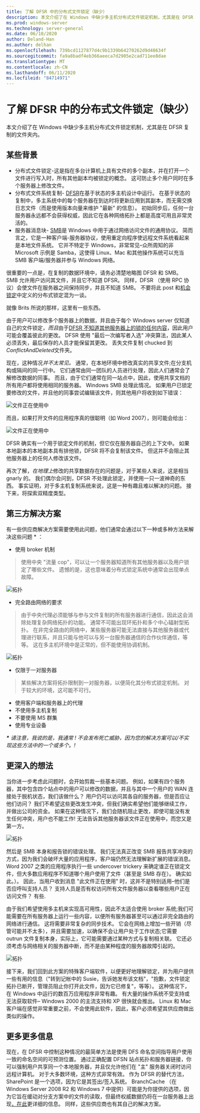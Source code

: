 ```yaml
---
title: 了解 DFSR 中的分布式文件锁定（缺少）
description: 本文介绍了在 Windows 中缺少多主机分布式文件锁定机制，尤其是在 DFSR 复制的文件夹内。
ms.prod: windows-server
ms.technology: server-general
ms.date: 06/10/2020
author: Deland-Han
ms.author: delhan
ms.openlocfilehash: 739bcd1127877d4c9b1339b64270262d9d48634f
ms.sourcegitcommit: fa9a8badf4eb366aeeca7d2905e2cad711ee8dae
ms.translationtype: MT
ms.contentlocale: zh-CN
ms.lasthandoff: 06/11/2020
ms.locfileid: "84714971"
---
```

# <a name="understanding-the-lack-of-distributed-file-locking-in-dfsr"></a>了解 DFSR 中的分布式文件锁定（缺少）

本文介绍了在 Windows 中缺少多主机分布式文件锁定机制，尤其是在 DFSR 复制的文件夹内。
  
## <a name="some-background"></a>某些背景

  - 分布式文件锁定-这是指在多台计算机上具有文件的多个副本，并在打开一个文件进行写入时，所有其他副本均被锁定的概念。 这可防止多个用户同时在多个服务器上修改文件。
  - 分布式文件系统复制- [DFSR](/previous-versions/windows/desktop/dfsr/distributed-file-system-replication--dfsr-)在基于状态的多主机设计中运行。 在基于状态的复制中，多主系统中的每个服务器在到达时将更新应用到其副本，而无需交换日志文件（而是使用版本向量来维护 "最新" 的信息）。 初始同步后，任何一台服务器永远都不会获得权威，因此它在各种网络拓扑上都是高度可用且非常灵活的。
  - 服务器消息块- [SMB](/openspecs/windows_protocols/ms-smb/f210069c-7086-4dc2-885e-861d837df688)是 Windows 中用于通过网络访问文件的通用协议。 简而言之，它是一种客户端-服务器协议，使用重定向程序使远程文件系统看起来是本地文件系统。 它并不特定于 Windows，非常常见–众所周知的非 Microsoft 示例是 Samba，这使得 Linux、Mac 和其他操作系统可以充当 SMB 客户端/服务器并参与 Windows 网络。

  
很重要的一点是，在复制的数据环境中，请务必清楚地略图 DFSR 和 SMB。 SMB 允许用户访问其文件，并且它不知道 DFSR。 同样，DFSR （使用 RPC 协议）会使文件在服务器之间保持同步，并且不知道 SMB。 不要将此 post 和[机会锁定](/windows/win32/fileio/opportunistic-locks)中定义的分布式锁定混为一谈。  
  
就像 Brits 所说的那样，这里有一些东西。  
  
由于用户可以修改多个服务器上的数据，并且由于每个 Windows server 仅知道自己的文件锁定，*而且*由于[DFSR 不知道其他服务器上的锁的任何内容](/previous-versions/windows/it-pro/windows-server-2003/cc773238(v=ws.10))，因此用户可能会覆盖彼此的更改。 DFSR 使用 "最后一次编写者入选" 冲突算法，因此某人必须丢失，最后保存的人员才能保留其更改。 丢失文件复制 chucked 到*ConflictAndDeleted*文件夹。  
  
现在，这种情况*并不太常见。* 通常，在本地环境中修改真实的共享文件;在分支机构或隔间的同一行中。 它们通常由同一团队的人员进行处理，因此人们通常会了解修改数据的同事。 而且，由于它们通常在同一站点中，因此，使用共享文档的所有用户都将使用相同的服务器。 Windows SMB 处理此情况。 如果用户已锁定要修改的文件，并且他的同事尝试编辑该文件，则其他用户将收到如下错误：  
  
![文件正在使用中](./media/understanding-the-lack-of-distributed-file-locking-in-dfsr/1.jpg)
  
而且，如果打开文件的应用程序真的很聪明（如 Word 2007），则可能会给出：  
  
![文件正在使用中](./media/understanding-the-lack-of-distributed-file-locking-in-dfsr/2.jpg) 
  
DFSR 确实有一个用于锁定文件的机制，但它仅在服务器自己的上下文中。 如果本地副本的本地副本具有排他锁，DFSR 将不会复制该文件。 但这并不会阻止其他服务器上的任何人修改该文件。  
  
再次了解，*在地理上*修改的共享数据存在的问题是，对于某些人来说，这是相当 gnarly 的。 我们偶尔会问到，DFSR 不处理此锁定，并使用一只一波神奇的东西。 事实证明，对于多主机复制系统来说，这是一种有趣且难以解决的问题。 接下来，将探索双精度类型。  
  
## <a name="third-party-solutions"></a>第三方解决方案
  
有一些供应商解决方案需要使用此问题，他们通常会通过以下一种或多种方法来解决这些问题 \* ：  

  - 使用 broker 机制

> 使用中央 "流量 cop"，可以让一个服务器知道所有其他服务器以及用户锁定了哪些文件。 遗憾的是，这也意味着分布式锁定系统中通常会出现单点故障。

![拓扑](./media/understanding-the-lack-of-distributed-file-locking-in-dfsr/3.png) 

  - 完全路由网络的要求

> 由于中央代理必须能够与参与文件复制的所有服务器进行通信，因此这会消除处理复杂网络拓扑的功能。 通常不可能出现环拓扑和多个中心辐射型拓扑。 在非完全路由的网络中，某些服务器可能无法直接与其他服务器或代理进行联系，并且只能与他可以与另一台服务器通信的合作伙伴通信，等等。 这在多主机环境中是正常的，但不能使用协调机制。

![拓扑](./media/understanding-the-lack-of-distributed-file-locking-in-dfsr/4.png)

  - 仅限于一对服务器

> 某些解决方案将拓扑限制到一对服务器，以便简化其分布式锁定机制。 对于较大的环境，这可能不可行。

  - 使用客户端和服务器上的代理
  - 不使用多主机复制
  - 不要使用 MS 群集
  - 使用专业设备

  
***\*** 请注意，我说的是，我通常 \! 不会发布死亡威胁，因为您的解决方案可以/不实现这些方法中的一个或多个。\!*  
  
## <a name="deeper-thoughts"></a>更深入的想法  
  
当你进一步考虑此问题时，会开始剪裁一些基本问题。 例如，如果有四个服务器，其中包含四个站点中的用户可以修改的数据，并且与其中一个用户的 WAN 连接处于脱机状态，我们该做什么？ 用户仍可以访问其各自的服务器，但是否应让他们访问？ 我们不希望这些更改发生冲突，但我们确实希望他们能够继续工作，并做出公司的资金。 如果在这种情况下，我们会随机阻止更改，即使可能没有发生任何冲突，用户也不能工作\! 无法告诉其他服务器该文件正在使用中，而您又是第一方。  
  
![拓扑](./media/understanding-the-lack-of-distributed-file-locking-in-dfsr/5.png)
  
然后是 SMB 本身和报告锁的错误处理。 我们无法真正改变 SMB 报告共享冲突的方式，因为我们会破坏大量的应用程序，客户端仍然无法理解新扩展的错误消息。 Word 2007 之类的应用程序执行一些 undercover trickery 来确定谁正在锁定文件，但大多数应用程序不知道哪个用户使用了文件（甚至是 SMB 存在）。 确实如此。）。 因此，当用户收到消息 "此文件正在使用" 时，这并不是特别适用–他们是否应呼叫支持人员？ 支持人员是否有权访问所有文件服务器以查看哪些用户正在访问文件？ 有些.  
  
由于我们希望使用多主机来实现高可用性，因此不太适合使用 broker 系统;我们可能需要在所有服务器上运行一些内容，以便所有服务器甚至可以通过非完全路由的网络进行通信。 这将需要非常复杂的同步技术。 它会在网络上增加一些开销（尽管可能并不太多），并且需要加速，以确保不会让用户处于工作状态;它需要 outrun 文件复制本身，实际上，它可能需要通过某种方式与复制相关联。 它还必须考虑与网络相关的服务器中断，而不是由某种程度的服务器故障引起的。  

![拓扑](./media/understanding-the-lack-of-distributed-file-locking-in-dfsr/6.png)
  
接下来，我们回到此方案的特殊客户端软件，以便更好地理解锁定，并为用户提供一些有用的信息（"转到记帐中的 Susie，告诉她发布该文档"，"抱歉，文件锁定拓扑已断开，管理员阻止你打开此文件，因为它已修复"，等等）。 这种情况下，在 Windows 中运行的数百万应用程序非常有趣。 有大量的操作系统不受支持或无法获取软件– Windows 2000 的主流支持和 XP 很快就会推出。 Linux 和 Mac 客户端在感觉非常重要之前，不会使用此软件，因此，客户必须希望其供应商做出类似的操作。  
  
## <a name="more-inforamtion"></a>更多更多信息
  
现在，在 DFSR 中控制这种情况的最简单方法是使用 DFS 命名空间指导用户使用一致的命名空间的可预测位置。 通过正确配置 DFSN 站点拓扑和服务器链接，你可以强制用户共享同一个本地服务器，并且仅允许他们在 "主" 服务器关闭时访问远程计算机。 对于大多数环境，这种方式非常有效。 作为 DFSR 的替代方法，SharePoint 是一个选项，因为它是其签出/签入系统。 BranchCache （在 Windows Server 2008 R2 和 Windows 7 中提供）可能是为你提供的选项，因为它旨在缓动对分支方案中的文件的读取，但最终权威数据仍将在一台服务器上出现[，在此](/previous-versions/windows/it-pro/windows-server-2012-R2-and-2012/jj127252(v=ws.11))更详细的信息。 同样，这些供应商也有其自己的解决方案。

